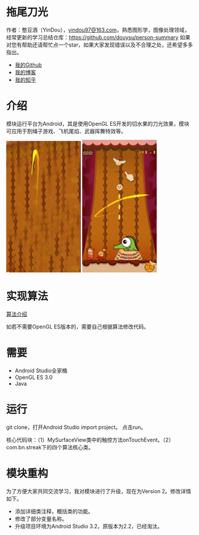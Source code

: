 # 拖尾刀光

作者：憨豆酒（YinDou），yindou97@163.com，熟悉图形学，图像处理领域，经常更新的学习总结仓库：<https://github.com/douysu/person-summary> 如果对您有帮助还请帮忙点一个star，如果大家发现错误以及不合理之处，还希望多多指出。

- [我的Github](https://github.com/douysu)
- [我的博客](https://blog.csdn.net/ModestBean)
- [我的知乎](https://zhuanlan.zhihu.com/c_1218472587279433728)

# 介绍

模块运行平台为Android，其是使用OpenGL ES开发的切水果的刀光效果，模块可应用于割绳子游戏、飞机尾焰、武器挥舞特效等。

<img src = "./result/result.gif" width = 200>
<img src = "./result/streak2.png" width = 200>

# 实现算法

[算法介绍](https://blog.csdn.net/ModestBean/article/details/79245439)

如若不需要OpenGL ES版本的，需要自己根据算法修改代码。

# 需要

- Android Studio全家桶
- OpenGL ES 3.0 
- Java

# 运行

git clone，打开Android Studio import project。 点击run。

核心代码块：（1）MySurfaceView类中的触控方法onTouchEvent。（2）com.bn.streak下的四个算法核心类。

# 模块重构

为了方便大家共同交流学习，我对模块进行了升级，现在为Version 2。修改详情如下。
 - 添加详细类注释，概括类的功能。
 - 修改了部分变量名称。
 - 升级项目环境为Android Studio 3.2，原版本为2.2，已经淘汰。
